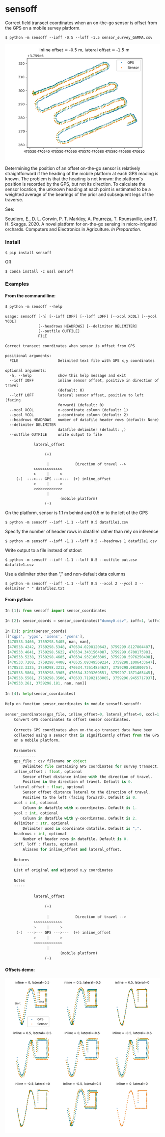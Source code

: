 # sensoff

Correct field transect coordinates when an on-the-go sensor is offset from the
GPS on a mobile survey platform.

```
$ python -m sensoff --ioff -0.5 --loff -1.5 sensor_survey_GAMMA.csv
```

![transect plot](./example/gamma_survey.png)

Determining the position of an offset on-the-go sensor is relatively
straightforward if the heading of the mobile platform at each GPS reading is
known. The problem is that the heading is not known: the platform's position is
recorded by the GPS, but not its direction. To calculate the sensor location,
the unknown heading at each point is estimated to be a weighted average of the
bearings of the prior and subsequent legs of the traverse. 

See:

Scudiero, E., D. L. Corwin, P. T. Markley, A. Pourreza, T. Rounsaville, and T.
H. Skaggs. 2020. A novel platform for on-the-go sensing in micro-irrigated
orchards. Computers and Electronics in Agriculture. *In Preparation*.

### Install

```
$ pip install sensoff
```
OR
```
$ conda install -c ussl sensoff
```

### Examples

#### From the command line: 

```
$ python -m sensoff --help

usage: sensoff [-h] [--ioff IOFF] [--loff LOFF] [--xcol XCOL] [--ycol YCOL]
               [--headrows HEADROWS] [--delimiter DELIMITER]
               [--outfile OUTFILE]
               FILE

Correct transect coordinates when sensor is offset from GPS

positional arguments:
  FILE                  Delimited text file with GPS x,y coordinates

optional arguments:
  -h, --help            show this help message and exit
  --ioff IOFF           inline sensor offset, positive in direction of travel
                        (default: 0)
  --loff LOFF           lateral sensor offset, positive to left (facing
                        forward) (default: 0)
  --xcol XCOL           x-coordinate column (default: 1)
  --ycol YCOL           y-coordinate column (default: 2)
  --headrows HEADROWS   number of datafile header rows (default: None)
  --delimiter DELIMITER
                        datafile delimiter (default: ,)
  --outfile OUTFILE     write output to file

             lateral_offset

                  (+)

                   |            Direction of travel -->
             >>>>>>>>>>>>>
             >     |     >
     (-)  --->--- GPS --->---  (+) inline_offset
             >     |     >
             >>>>>>>>>>>>>
                   |
                         (mobile platform) 
                  (-)
```

On the platform, sensor is 1.1 m behind and 0.5 m to the left of the GPS

```
$ python -m sensoff --ioff -1.1 --loff 0.5 datafile1.csv
```

Specify the number of header rows in datafile1 rather than rely on inference

```
$ python -m sensoff --ioff -1.1 --loff 0.5 --headrows 1 datafile1.csv
```

Write output to a file instead of stdout

```
$ python -m sensoff --ioff -1.1 --loff 0.5 --outfile out.csv datafile1.csv
```

Use a delimiter other than "," and non-default data columns

```
$ python -m sensoff --ioff -1.1 --loff 0.5 --xcol 2 --ycol 3 --delimiter " " datafile2.txt
```

#### From python:

```python
In [1]: from sensoff import sensor_coordinates

In [2]: sensor_coords = sensor_coordinates("dummy0.csv", ioff=1, loff=1)

In [3]: print(sensor_coords)
[['xgps', 'ygps', 'xsens', 'ysens'],
 [470533.3466, 3759298.5405, nan, nan],
 [470533.4242, 3759298.5348, 470534.0298120643, 3759299.8127804487],
 [470533.4641, 3759298.5622, 470534.3431564087, 3759299.670017598],
 [470533.5238, 3759298.4685, 470534.9321063309, 3759298.5976250498],
 [470533.7208, 3759298.4408, 470535.09349569224, 3759298.1006433647],
 [470533.3325, 3759298.3213, 470534.72614854627, 3759298.08100075],
 [470533.5864, 3759298.3905, 470534.3293269551, 3759297.1871465445],
 [470533.5581, 3759298.3506, 470533.71902153065, 3759296.9455717937],
 [470533.261, 3759298.181, nan, nan]]

In [4]: help(sensor_coordinates)

Help on function sensor_coordinates in module sensoff.sensoff:

sensor_coordinates(gps_file, inline_offset=0, lateral_offset=0, xcol=1, ycol=2, delimiter=',', headrows=None, ioff=None, loff=None)
    Convert GPS coordinates to offset sensor coordinates.
    
    Corrects GPS coordinates when on-the-go transect data have been
    collected using a sensor that is significantly offset from the GPS
    on a mobile platform.
    
    Parameters
    ----------
    gps_file : csv filename or object
        Delimited file containing GPS coordinates for survey transect.
    inline_offset : float, optional
        Sensor offset distance inline with the direction of travel.
        Positive in the direction of travel. Default is 0.
    lateral_offset : float, optional
        Sensor offset distance lateral to the direction of travel.
        Positive to the left (facing forward). Default is 0.
    xcol : int, optional
        Column in datafile with x-coordinates. Default is 1.
    ycol : int, optional
        Column in datafile with y-coordinates. Default is 2.
    delimiter : str, optional
        Delimiter used in coordinate datafile. Default is ",".
    headrows : int, optional
        Number of header rows in datafile. Default is 0.
    ioff, loff : floats, optional
        Aliases for inline_offset and lateral_offset.
    
    Returns
    -------
    List of original and adjusted x,y coordinates
    
    Notes
    -----
    
             lateral_offset
    
                  (+)
    
                   |            Direction of travel -->
             >>>>>>>>>>>>>
             >     |     >
     (-)  --->--- GPS --->---  (+) inline_offset
             >     |     >
             >>>>>>>>>>>>>
                   |
                         (mobile platform) 
                  (-)

```

#### Offsets demo:

![transect plot](./example/offsets_demo.png)
